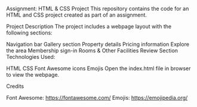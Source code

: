 Assignment: HTML & CSS Project This repository contains the code for an HTML and CSS project created as part of an assignment.

Project Description The project includes a webpage layout with the following sections:

Navigation bar
Gallery section
Property details
Pricing information
Explore the area
Membership sign-in
Rooms & Other Facilities
Review Section
Technologies Used:

HTML
CSS
Font Awesome icons
Emojis
Open the index.html file in browser to view the webpage.

Credits

Font Awesome: https://fontawesome.com/
Emojis: https://emojipedia.org/